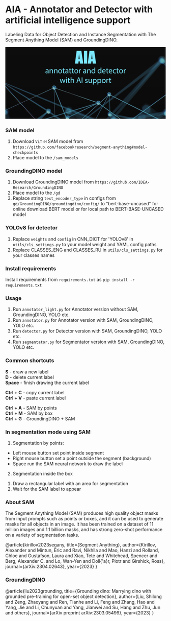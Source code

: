 # AIA - Annotator and Detector with artificial intelligence support

Labeling Data for Object Detection and Instance Segmentation with The Segment Anything Model (SAM) and GroundingDINO.

![alt text](assests/main.png?raw=true)

### SAM model

1. Download  `ViT-H` SAM model from `https://github.com/facebookresearch/segment-anything#model-checkpoints`
2. Place model to the `/sam_models`

### GroundingDINO model

1. Download GroundingDINO model from `https://github.com/IDEA-Research/GroundingDINO`
2. Place model to the `/gd`
3. Replace string `text_encoder_type` in configs from `gd/GroundingDINO/groundingdino/config/` to "bert-base-uncased"
   for online download BERT model or for local path to BERT-BASE-UNCASED model

### YOLOv8 for detector

1. Replace `weights` and `config` in CNN_DICT for 'YOLOv8' in `utils/cls_settings.py` to your model weight and YAML
config paths
2. Replace CLASSES_ENG and CLASSES_RU in `utils/cls_settings.py` for your classes names

### Install requirements  

Install requirements from `requirements.txt` as `pip install -r requirements.txt`

### Usage

1. Run `annotator_light.py` for Annotator version without SAM, GroundingDINO, YOLO etc.
2. Run `annotator.py` for Annotator version with SAM, GroundingDINO, YOLO etc.
3. Run `detector.py` for Detector version with SAM, GroundingDINO, YOLO etc.
4. Run `segmentator.py` for Segmentator version with SAM, GroundingDINO, YOLO etc.

### Common shortcuts

**S** - draw a new label  
**D** - delete current label    
**Space** - finish drawing the current label

**Ctrl + C** - copy current label  
**Ctrl + V** - paste current label

**Ctrl + A** - SAM by points  
**Ctrl + M** - SAM by box  
**Ctrl + G** - GroundingDINO + SAM

### In segmentation mode using SAM

1. Segmentation by points:

- Left mouse button set point inside segment
- Right mouse button set a point outside the segment (background)
- Space run the SAM neural network to draw the label

2. Segmentation inside the box

1) Draw a rectangular label with an area for segmentation
2) Wait for the SAM label to appear

### About SAM

The Segment Anything Model (SAM) produces high quality object masks from input prompts such as points or boxes, and it
can be used to generate masks for all objects in an image. It has been trained on a dataset of 11 million images and 1.1
billion masks, and has strong zero-shot performance on a variety of segmentation tasks.

@article{kirillov2023segany,
title={Segment Anything},
author={Kirillov, Alexander and Mintun, Eric and Ravi, Nikhila and Mao, Hanzi and Rolland, Chloe and Gustafson, Laura
and Xiao, Tete and Whitehead, Spencer and Berg, Alexander C. and Lo, Wan-Yen and Doll{\'a}r, Piotr and Girshick, Ross},
journal={arXiv:2304.02643},
year={2023}
}

### GroundingDINO

@article{liu2023grounding,
title={Grounding dino: Marrying dino with grounded pre-training for open-set object detection},
author={Liu, Shilong and Zeng, Zhaoyang and Ren, Tianhe and Li, Feng and Zhang, Hao and Yang, Jie and Li, Chunyuan and
Yang, Jianwei and Su, Hang and Zhu, Jun and others},
journal={arXiv preprint arXiv:2303.05499},
year={2023}
}